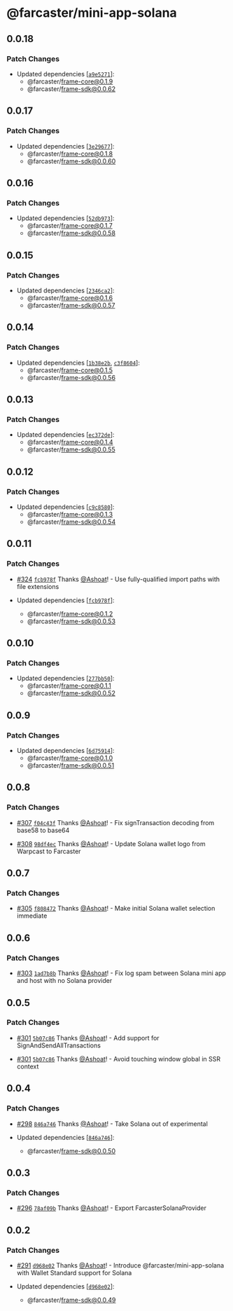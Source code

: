 # @farcaster/mini-app-solana

## 0.0.18

### Patch Changes

- Updated dependencies [[`a9e5271`](https://github.com/farcasterxyz/miniapps/commit/a9e5271c2b8675b60787e9d4a65f707de6a2fd28)]:
  - @farcaster/frame-core@0.1.9
  - @farcaster/frame-sdk@0.0.62

## 0.0.17

### Patch Changes

- Updated dependencies [[`3e29677`](https://github.com/farcasterxyz/miniapps/commit/3e2967746bb25776fbbf67a059b421640f190491)]:
  - @farcaster/frame-core@0.1.8
  - @farcaster/frame-sdk@0.0.60

## 0.0.16

### Patch Changes

- Updated dependencies [[`52db973`](https://github.com/farcasterxyz/miniapps/commit/52db9738d45fe3be3afd1db0197bde98c08fd5ca)]:
  - @farcaster/frame-core@0.1.7
  - @farcaster/frame-sdk@0.0.58

## 0.0.15

### Patch Changes

- Updated dependencies [[`2346ca2`](https://github.com/farcasterxyz/miniapps/commit/2346ca27ffdc38076e413c2f66584488b55c4c2f)]:
  - @farcaster/frame-core@0.1.6
  - @farcaster/frame-sdk@0.0.57

## 0.0.14

### Patch Changes

- Updated dependencies [[`1b38e2b`](https://github.com/farcasterxyz/miniapps/commit/1b38e2bd8767c1b88c12dd09292db642cdf58e26), [`c3f8604`](https://github.com/farcasterxyz/miniapps/commit/c3f8604979468145792b4374cacd546060bfe997)]:
  - @farcaster/frame-core@0.1.5
  - @farcaster/frame-sdk@0.0.56

## 0.0.13

### Patch Changes

- Updated dependencies [[`ec372de`](https://github.com/farcasterxyz/miniapps/commit/ec372de3c0c7bcfa0e6acd7c30e0ae1385606d27)]:
  - @farcaster/frame-core@0.1.4
  - @farcaster/frame-sdk@0.0.55

## 0.0.12

### Patch Changes

- Updated dependencies [[`c9c8580`](https://github.com/farcasterxyz/miniapps/commit/c9c858040370cc4a14691585bb1cee10afde878b)]:
  - @farcaster/frame-core@0.1.3
  - @farcaster/frame-sdk@0.0.54

## 0.0.11

### Patch Changes

- [#324](https://github.com/farcasterxyz/miniapps/pull/324) [`fcb978f`](https://github.com/farcasterxyz/miniapps/commit/fcb978fc45d60cb0c1e5233fc87643d796d17151) Thanks [@Ashoat](https://github.com/Ashoat)! - Use fully-qualified import paths with file extensions

- Updated dependencies [[`fcb978f`](https://github.com/farcasterxyz/miniapps/commit/fcb978fc45d60cb0c1e5233fc87643d796d17151)]:
  - @farcaster/frame-core@0.1.2
  - @farcaster/frame-sdk@0.0.53

## 0.0.10

### Patch Changes

- Updated dependencies [[`277bb50`](https://github.com/farcasterxyz/miniapps/commit/277bb505c4e75f452ce6f1e0df3d936b21e0c8e1)]:
  - @farcaster/frame-core@0.1.1
  - @farcaster/frame-sdk@0.0.52

## 0.0.9

### Patch Changes

- Updated dependencies [[`6d75914`](https://github.com/farcasterxyz/miniapps/commit/6d7591416086d19925315b95f434a8151c919e2b)]:
  - @farcaster/frame-core@0.1.0
  - @farcaster/frame-sdk@0.0.51

## 0.0.8

### Patch Changes

- [#307](https://github.com/farcasterxyz/miniapps/pull/307) [`f04c43f`](https://github.com/farcasterxyz/miniapps/commit/f04c43f403ce04b09f2fc59e95eb756391f01311) Thanks [@Ashoat](https://github.com/Ashoat)! - Fix signTransaction decoding from base58 to base64

- [#308](https://github.com/farcasterxyz/miniapps/pull/308) [`98df4ec`](https://github.com/farcasterxyz/miniapps/commit/98df4ec82b8cb039b5b25a91dae7abc760185be9) Thanks [@Ashoat](https://github.com/Ashoat)! - Update Solana wallet logo from Warpcast to Farcaster

## 0.0.7

### Patch Changes

- [#305](https://github.com/farcasterxyz/miniapps/pull/305) [`f808472`](https://github.com/farcasterxyz/miniapps/commit/f808472de6453391cd70c35ead848a56268236b9) Thanks [@Ashoat](https://github.com/Ashoat)! - Make initial Solana wallet selection immediate

## 0.0.6

### Patch Changes

- [#303](https://github.com/farcasterxyz/miniapps/pull/303) [`1ad7b8b`](https://github.com/farcasterxyz/miniapps/commit/1ad7b8b1e3eb13c80ca8fbab6e12db05c3b72e42) Thanks [@Ashoat](https://github.com/Ashoat)! - Fix log spam between Solana mini app and host with no Solana provider

## 0.0.5

### Patch Changes

- [#301](https://github.com/farcasterxyz/miniapps/pull/301) [`5b07c86`](https://github.com/farcasterxyz/miniapps/commit/5b07c866e08be6ac92962daf066f6553008c6a1c) Thanks [@Ashoat](https://github.com/Ashoat)! - Add support for SignAndSendAllTransactions

- [#301](https://github.com/farcasterxyz/miniapps/pull/301) [`5b07c86`](https://github.com/farcasterxyz/miniapps/commit/5b07c866e08be6ac92962daf066f6553008c6a1c) Thanks [@Ashoat](https://github.com/Ashoat)! - Avoid touching window global in SSR context

## 0.0.4

### Patch Changes

- [#298](https://github.com/farcasterxyz/miniapps/pull/298) [`846a746`](https://github.com/farcasterxyz/miniapps/commit/846a746d1bdea527517dd503c4e2acda1b06c000) Thanks [@Ashoat](https://github.com/Ashoat)! - Take Solana out of experimental

- Updated dependencies [[`846a746`](https://github.com/farcasterxyz/miniapps/commit/846a746d1bdea527517dd503c4e2acda1b06c000)]:
  - @farcaster/frame-sdk@0.0.50

## 0.0.3

### Patch Changes

- [#296](https://github.com/farcasterxyz/miniapps/pull/296) [`78af09b`](https://github.com/farcasterxyz/miniapps/commit/78af09bf542ce18cd904b99e45228447f9a44e2e) Thanks [@Ashoat](https://github.com/Ashoat)! - Export FarcasterSolanaProvider

## 0.0.2

### Patch Changes

- [#291](https://github.com/farcasterxyz/miniapps/pull/291) [`d968e02`](https://github.com/farcasterxyz/miniapps/commit/d968e02fea0a1d352cadd253d00d85cc4f6ca328) Thanks [@Ashoat](https://github.com/Ashoat)! - Introduce @farcaster/mini-app-solana with Wallet Standard support for Solana

- Updated dependencies [[`d968e02`](https://github.com/farcasterxyz/miniapps/commit/d968e02fea0a1d352cadd253d00d85cc4f6ca328)]:
  - @farcaster/frame-sdk@0.0.49
